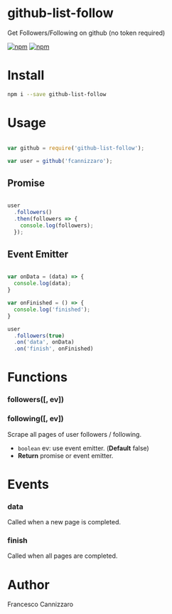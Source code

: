 # github-list-follow
Get Followers/Following on github (no token required)

[![npm](https://img.shields.io/npm/v/github-list-follow.svg)](https://www.npmjs.com/package/github-list-follow)
[![npm](https://img.shields.io/npm/dm/github-list-follow.svg)](https://www.npmjs.com/package/github-list-follow)

# Install

```sh
npm i --save github-list-follow
```

# Usage

```javascript

var github = require('github-list-follow');

var user = github('fcannizzaro');

```

## Promise

```javascript

user
  .followers()
  .then(followers => {
    console.log(followers);
  });

```

## Event Emitter

```javascript

var onData = (data) => {
  console.log(data);
}

var onFinished = () => {
  console.log('finished');
}

user
  .followers(true)
  .on('data', onData)
  .on('finish', onFinished)

```

# Functions

### followers([, ev])
### following([, ev])

Scrape all pages of user followers / following.

- `boolean` ev: use event emitter. (**Default** false)
- **Return** promise or event emitter.

# Events

### data
Called when a new page is completed.

### finish
Called when all pages are completed.

# Author
Francesco Cannizzaro
